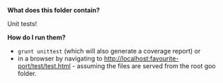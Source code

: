 **What does this folder contain?**

Unit tests!

**How do I run them?**

+ `grunt unittest` (which will also generate a coverage report) or 
+ in a browser by navigating to [http://localhost:favourite-port/test/test.html]() - assuming the files are served from the root goo folder.